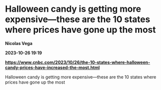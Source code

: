 # Halloween candy is getting more expensive—these are the 10 states where prices have gone up the most
**Nicolas Vega**

**2023-10-26 19:19**

**https://www.cnbc.com/2023/10/26/the-10-states-where-halloween-candy-prices-have-increased-the-most.html**

Halloween candy is getting more expensive—these are the 10 states where prices have gone up the most